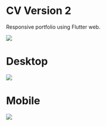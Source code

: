 # CV Version 2

Responsive portfolio using Flutter web.

<img src="https://github.com/GeekAbdelouahed/flutter-web-portfolio/raw/master/screenshots/screenshot.png"/>

# Desktop
<img src="https://github.com/GeekAbdelouahed/flutter-web-portfolio/raw/master/screenshots/desktop-screenshot.png"/>

# Mobile
<img src="https://github.com/GeekAbdelouahed/flutter-web-portfolio/raw/master/screenshots/mobile-screenshot.png"/>
